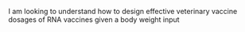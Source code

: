 I am looking to understand how to design effective veterinary vaccine dosages of RNA vaccines given a body weight input
